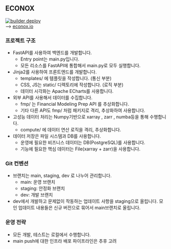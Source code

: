 ## ECONOX  
[![builder deploy](https://github.com/clomia-group/econox/actions/workflows/deploy.yaml/badge.svg)](https://github.com/clomia-group/econox/actions/workflows/deploy.yaml)  
--> [econox.io](https://www.econox.io/)
### 프로젝트 구조
- FastAPI를 사용하여 백엔드를 개발합니다. 
	- Entry point는 main.py입니다.
	- 모든 리소스를 FastAPI에 통합해서 main.py로 모두 실행합니다.
- Jinja2를 사용하여 프론트엔드를 개발합니다.
	- templates/ 에 템플릿을 작성합니다. (통신 부분)
	- CSS, JS는 static/ 디렉토리에 작성합니다. (로직 부분)
	- 데이터 시각화는 Apache ECharts를 사용합니다.
- 외부 API를 사용해서 데이터를 수집합니다.
	- fmp/ 는 Financial Modeling Prep API 를 추상화합니다.
	- 기타 다른 API도 fmp/ 처럼 패키지로 격리, 추상화하여 사용합니다.
- 고성능 데이터 처리는 Numpy기반으로 xarray , zarr , numba등을 통해 수행합니다.
	- compute/ 에 데이터 연산 로직을 격리, 추상화합니다.
- 데이터 저장은 파일 시스템과 DB를 사용합니다.
	- 운영에 필요한 비즈니스 데이터는 DB(PostgreSQL)를 사용합니다.
	- 기능에 필요한 핵심 데이터는 File(xarray + zarr)을 사용합니다.
### Git 컨벤션
- 브랜치는 main, staging, dev 로 나누어 관리합니다.
	- main: 운영 브랜치
	- staging: 안정화 브랜치
	- dev: 개발 브랜치
- dev에서 개발하고 문제없이 작동하는 업데이트 사항을 staging으로 올립니다. 모인 업데이트 내용들은 신규 버전으로 묶어서 main브랜치로 올립니다.
### 운영 전략
- 모든 개발, 테스트는 로컬에서 수행합니다.
- main push에 대한 인프라 배포 파이프라인은 추후 고려
